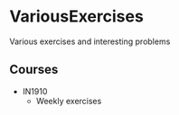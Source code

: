 # VariousExercises
Various exercises and interesting problems

## Courses
 - IN1910  
    - Weekly exercises
